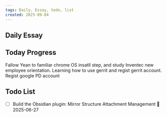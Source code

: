 ```yaml
---
tags: Daily, Essay, todo, list
created: 2025-09-04
---
```

## Daily Essay

## Today Progress

Fallow Yean to familiar chrome OS insatll step, and study Inventec new employee orientation.
Learning how to use gerrit and regist gerrit account.
Regist google PD account

## Todo List
- [ ] Build the Obsidian plugin: Mirror Structure Attachment Management 🛫 2025-06-27 
